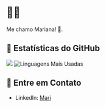 # 👋🌸

Me chamo Mariana! 💖.

## 🌸 Estatísticas do GitHub

[![](https://github-readme-stats.vercel.app/api?username=xmarimarquesh&show_icons=true&theme=dark&hide_border=true)](https://github.com/xmarimarquesh)
![Linguagens Mais Usadas](https://github-readme-stats.vercel.app/api/top-langs/?username=xmarimarquesh&layout=compact&theme=radical)

## 💖 Entre em Contato

- LinkedIn: [Mari](https://br.linkedin.com/in/mariana-hipolito-386810300)
